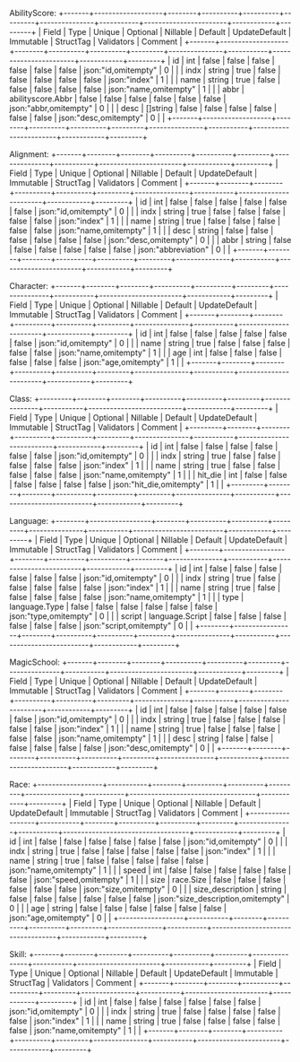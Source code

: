 AbilityScore:
	+-------+-------------------+--------+----------+----------+---------+---------------+-----------+-----------------------+------------+---------+
	| Field |       Type        | Unique | Optional | Nillable | Default | UpdateDefault | Immutable |       StructTag       | Validators | Comment |
	+-------+-------------------+--------+----------+----------+---------+---------------+-----------+-----------------------+------------+---------+
	| id    | int               | false  | false    | false    | false   | false         | false     | json:"id,omitempty"   |          0 |         |
	| indx  | string            | true   | false    | false    | false   | false         | false     | json:"index"          |          1 |         |
	| name  | string            | true   | false    | false    | false   | false         | false     | json:"name,omitempty" |          1 |         |
	| abbr  | abilityscore.Abbr | false  | false    | false    | false   | false         | false     | json:"abbr,omitempty" |          0 |         |
	| desc  | []string          | false  | false    | false    | false   | false         | false     | json:"desc,omitempty" |          0 |         |
	+-------+-------------------+--------+----------+----------+---------+---------------+-----------+-----------------------+------------+---------+
	
Alignment:
	+-------+--------+--------+----------+----------+---------+---------------+-----------+-----------------------+------------+---------+
	| Field |  Type  | Unique | Optional | Nillable | Default | UpdateDefault | Immutable |       StructTag       | Validators | Comment |
	+-------+--------+--------+----------+----------+---------+---------------+-----------+-----------------------+------------+---------+
	| id    | int    | false  | false    | false    | false   | false         | false     | json:"id,omitempty"   |          0 |         |
	| indx  | string | true   | false    | false    | false   | false         | false     | json:"index"          |          1 |         |
	| name  | string | true   | false    | false    | false   | false         | false     | json:"name,omitempty" |          1 |         |
	| desc  | string | false  | false    | false    | false   | false         | false     | json:"desc,omitempty" |          0 |         |
	| abbr  | string | false  | false    | false    | false   | false         | false     | json:"abbreviation"   |          0 |         |
	+-------+--------+--------+----------+----------+---------+---------------+-----------+-----------------------+------------+---------+
	
Character:
	+-------+--------+--------+----------+----------+---------+---------------+-----------+-----------------------+------------+---------+
	| Field |  Type  | Unique | Optional | Nillable | Default | UpdateDefault | Immutable |       StructTag       | Validators | Comment |
	+-------+--------+--------+----------+----------+---------+---------------+-----------+-----------------------+------------+---------+
	| id    | int    | false  | false    | false    | false   | false         | false     | json:"id,omitempty"   |          0 |         |
	| name  | string | true   | false    | false    | false   | false         | false     | json:"name,omitempty" |          1 |         |
	| age   | int    | false  | false    | false    | false   | false         | false     | json:"age,omitempty"  |          1 |         |
	+-------+--------+--------+----------+----------+---------+---------------+-----------+-----------------------+------------+---------+
	
Class:
	+---------+--------+--------+----------+----------+---------+---------------+-----------+--------------------------+------------+---------+
	|  Field  |  Type  | Unique | Optional | Nillable | Default | UpdateDefault | Immutable |        StructTag         | Validators | Comment |
	+---------+--------+--------+----------+----------+---------+---------------+-----------+--------------------------+------------+---------+
	| id      | int    | false  | false    | false    | false   | false         | false     | json:"id,omitempty"      |          0 |         |
	| indx    | string | true   | false    | false    | false   | false         | false     | json:"index"             |          1 |         |
	| name    | string | true   | false    | false    | false   | false         | false     | json:"name,omitempty"    |          1 |         |
	| hit_die | int    | false  | false    | false    | false   | false         | false     | json:"hit_die,omitempty" |          1 |         |
	+---------+--------+--------+----------+----------+---------+---------------+-----------+--------------------------+------------+---------+
	
Language:
	+--------+-----------------+--------+----------+----------+---------+---------------+-----------+-------------------------+------------+---------+
	| Field  |      Type       | Unique | Optional | Nillable | Default | UpdateDefault | Immutable |        StructTag        | Validators | Comment |
	+--------+-----------------+--------+----------+----------+---------+---------------+-----------+-------------------------+------------+---------+
	| id     | int             | false  | false    | false    | false   | false         | false     | json:"id,omitempty"     |          0 |         |
	| indx   | string          | true   | false    | false    | false   | false         | false     | json:"index"            |          1 |         |
	| name   | string          | true   | false    | false    | false   | false         | false     | json:"name,omitempty"   |          1 |         |
	| type   | language.Type   | false  | false    | false    | false   | false         | false     | json:"type,omitempty"   |          0 |         |
	| script | language.Script | false  | false    | false    | false   | false         | false     | json:"script,omitempty" |          0 |         |
	+--------+-----------------+--------+----------+----------+---------+---------------+-----------+-------------------------+------------+---------+
	
MagicSchool:
	+-------+--------+--------+----------+----------+---------+---------------+-----------+-----------------------+------------+---------+
	| Field |  Type  | Unique | Optional | Nillable | Default | UpdateDefault | Immutable |       StructTag       | Validators | Comment |
	+-------+--------+--------+----------+----------+---------+---------------+-----------+-----------------------+------------+---------+
	| id    | int    | false  | false    | false    | false   | false         | false     | json:"id,omitempty"   |          0 |         |
	| indx  | string | true   | false    | false    | false   | false         | false     | json:"index"          |          1 |         |
	| name  | string | true   | false    | false    | false   | false         | false     | json:"name,omitempty" |          1 |         |
	| desc  | string | false  | false    | false    | false   | false         | false     | json:"desc,omitempty" |          0 |         |
	+-------+--------+--------+----------+----------+---------+---------------+-----------+-----------------------+------------+---------+
	
Race:
	+------------------+-----------+--------+----------+----------+---------+---------------+-----------+-----------------------------------+------------+---------+
	|      Field       |   Type    | Unique | Optional | Nillable | Default | UpdateDefault | Immutable |             StructTag             | Validators | Comment |
	+------------------+-----------+--------+----------+----------+---------+---------------+-----------+-----------------------------------+------------+---------+
	| id               | int       | false  | false    | false    | false   | false         | false     | json:"id,omitempty"               |          0 |         |
	| indx             | string    | true   | false    | false    | false   | false         | false     | json:"index"                      |          1 |         |
	| name             | string    | true   | false    | false    | false   | false         | false     | json:"name,omitempty"             |          1 |         |
	| speed            | int       | false  | false    | false    | false   | false         | false     | json:"speed,omitempty"            |          1 |         |
	| size             | race.Size | false  | false    | false    | false   | false         | false     | json:"size,omitempty"             |          0 |         |
	| size_description | string    | false  | false    | false    | false   | false         | false     | json:"size_description,omitempty" |          0 |         |
	| age              | string    | false  | false    | false    | false   | false         | false     | json:"age,omitempty"              |          0 |         |
	+------------------+-----------+--------+----------+----------+---------+---------------+-----------+-----------------------------------+------------+---------+
	
Skill:
	+-------+--------+--------+----------+----------+---------+---------------+-----------+-----------------------+------------+---------+
	| Field |  Type  | Unique | Optional | Nillable | Default | UpdateDefault | Immutable |       StructTag       | Validators | Comment |
	+-------+--------+--------+----------+----------+---------+---------------+-----------+-----------------------+------------+---------+
	| id    | int    | false  | false    | false    | false   | false         | false     | json:"id,omitempty"   |          0 |         |
	| indx  | string | true   | false    | false    | false   | false         | false     | json:"index"          |          1 |         |
	| name  | string | true   | false    | false    | false   | false         | false     | json:"name,omitempty" |          1 |         |
	+-------+--------+--------+----------+----------+---------+---------------+-----------+-----------------------+------------+---------+
	
